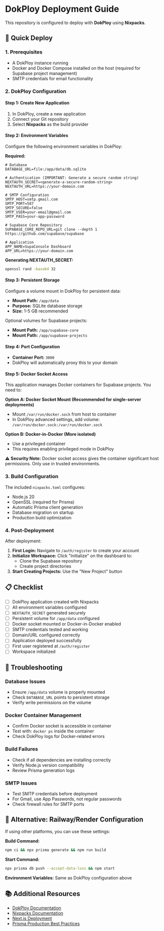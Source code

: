 # DokPloy Deployment Guide

This repository is configured to deploy with **DokPloy** using **Nixpacks**.

## 🚀 Quick Deploy

### 1. Prerequisites
- A DokPloy instance running
- Docker and Docker Compose installed on the host (required for Supabase project management)
- SMTP credentials for email functionality

### 2. DokPloy Configuration

#### Step 1: Create New Application
1. In DokPloy, create a new application
2. Connect your Git repository
3. Select **Nixpacks** as the build provider

#### Step 2: Environment Variables
Configure the following environment variables in DokPloy:

**Required:**
```env
# Database
DATABASE_URL=file:/app/data/db.sqlite

# Authentication (IMPORTANT: Generate a secure random string)
NEXTAUTH_SECRET=<generate-a-secure-random-string>
NEXTAUTH_URL=https://your-domain.com

# SMTP Configuration
SMTP_HOST=smtp.gmail.com
SMTP_PORT=587
SMTP_SECURE=false
SMTP_USER=your-email@gmail.com
SMTP_PASS=your-app-password

# Supabase Core Repository
SUPABASE_CORE_REPO_URL=git clone --depth 1 https://github.com/supabase/supabase

# Application
APP_NAME=SupaConsole Dashboard
APP_URL=https://your-domain.com
```

**Generating NEXTAUTH_SECRET:**
```bash
openssl rand -base64 32
```

#### Step 3: Persistent Storage
Configure a volume mount in DokPloy for persistent data:
- **Mount Path:** `/app/data`
- **Purpose:** SQLite database storage
- **Size:** 1-5 GB recommended

Optional volumes for Supabase projects:
- **Mount Path:** `/app/supabase-core`
- **Mount Path:** `/app/supabase-projects`

#### Step 4: Port Configuration
- **Container Port:** `3000`
- DokPloy will automatically proxy this to your domain

#### Step 5: Docker Socket Access
This application manages Docker containers for Supabase projects. You need to:

**Option A: Docker Socket Mount (Recommended for single-server deployments)**
- Mount `/var/run/docker.sock` from host to container
- In DokPloy advanced settings, add volume: `/var/run/docker.sock:/var/run/docker.sock`

**Option B: Docker-in-Docker (More isolated)**
- Use a privileged container
- This requires enabling privileged mode in DokPloy

⚠️ **Security Note:** Docker socket access gives the container significant host permissions. Only use in trusted environments.

### 3. Build Configuration

The included `nixpacks.toml` configures:
- Node.js 20
- OpenSSL (required for Prisma)
- Automatic Prisma client generation
- Database migration on startup
- Production build optimization

### 4. Post-Deployment

After deployment:

1. **First Login:** Navigate to `/auth/register` to create your account
2. **Initialize Workspace:** Click "Initialize" on the dashboard to:
   - Clone the Supabase repository
   - Create project directories
3. **Start Creating Projects:** Use the "New Project" button

## 📋 Checklist

- [ ] DokPloy application created with Nixpacks
- [ ] All environment variables configured
- [ ] `NEXTAUTH_SECRET` generated securely
- [ ] Persistent volume for `/app/data` configured
- [ ] Docker socket mounted or Docker-in-Docker enabled
- [ ] SMTP credentials tested and working
- [ ] Domain/URL configured correctly
- [ ] Application deployed successfully
- [ ] First user registered at `/auth/register`
- [ ] Workspace initialized

## 🔧 Troubleshooting

### Database Issues
- Ensure `/app/data` volume is properly mounted
- Check `DATABASE_URL` points to persistent storage
- Verify write permissions on the volume

### Docker Container Management
- Confirm Docker socket is accessible in container
- Test with: `docker ps` inside the container
- Check DokPloy logs for Docker-related errors

### Build Failures
- Check if all dependencies are installing correctly
- Verify Node.js version compatibility
- Review Prisma generation logs

### SMTP Issues
- Test SMTP credentials before deployment
- For Gmail, use App Passwords, not regular passwords
- Check firewall rules for SMTP ports

## 🔄 Alternative: Railway/Render Configuration

If using other platforms, you can use these settings:

**Build Command:**
```bash
npm ci && npx prisma generate && npm run build
```

**Start Command:**
```bash
npx prisma db push --accept-data-loss && npm start
```

**Environment Variables:** Same as DokPloy configuration above

## 📚 Additional Resources

- [DokPloy Documentation](https://dokploy.com/docs)
- [Nixpacks Documentation](https://nixpacks.com/docs)
- [Next.js Deployment](https://nextjs.org/docs/deployment)
- [Prisma Production Best Practices](https://www.prisma.io/docs/guides/deployment/deployment-guides)
